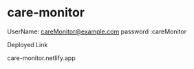 # care-monitor

 UserName: careMonitor@example.com
 password :careMonitor


Deployed Link


care-monitor.netlify.app
